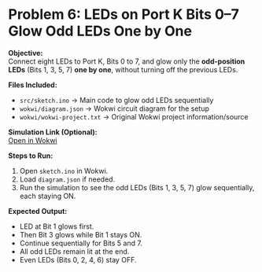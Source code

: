 # Problem 6: LEDs on Port K Bits 0–7 Glow Odd LEDs One by One

**Objective:**  
Connect eight LEDs to Port K, Bits 0 to 7, and glow only the **odd-position LEDs** (Bits 1, 3, 5, 7) **one by one**, without turning off the previous LEDs.

**Files Included:**  
- `src/sketch.ino` → Main code to glow odd LEDs sequentially  
- `wokwi/diagram.json` → Wokwi circuit diagram for the setup  
- `wokwi/wokwi-project.txt` → Original Wokwi project information/source

**Simulation Link (Optional):**  
[Open in Wokwi](https://wokwi.com/projects/443598416172036097)

**Steps to Run:**  
1. Open `sketch.ino` in Wokwi.  
2. Load `diagram.json` if needed.  
3. Run the simulation to see the odd LEDs (Bits 1, 3, 5, 7) glow sequentially, each staying ON.

**Expected Output:**  
- LED at Bit 1 glows first.  
- Then Bit 3 glows while Bit 1 stays ON.  
- Continue sequentially for Bits 5 and 7.  
- All odd LEDs remain lit at the end.  
- Even LEDs (Bits 0, 2, 4, 6) stay OFF.
